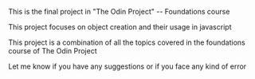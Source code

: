 This is the final project in "The Odin Project" -- Foundations course

This project focuses on object creation and their usage in javascript

This project is a combination of all the topics covered in the foundations course of The Odin Project

Let me know if you have any suggestions or if you face any kind of error
